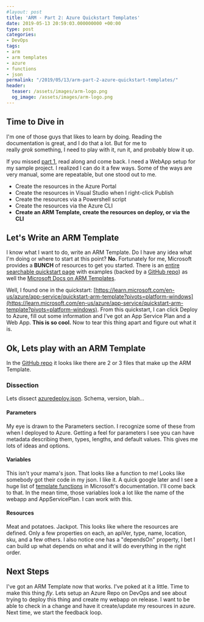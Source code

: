 ```yaml
---
#layout: post
title: 'ARM - Part 2: Azure Quickstart Templates'
date: 2019-05-13 20:59:03.000000000 +00:00
type: post
categories:
- DevOps
tags:
- arm
- arm templates
- azure
- functions
- json
permalink: "/2019/05/13/arm-part-2-azure-quickstart-templates/"
header:
  teaser: /assets/images/arm-logo.png
  og_image: /assets/images/arm-logo.png
---
```

## Time to Dive in

I'm one of those guys that likes to learn by doing. Reading the documentation is great, and I do that a lot. But for me to really _grok_ something, I need to play with it, run it, and probably blow it up.

If you missed [part 1](http://chris-ayers.com/arm-azure-resource-manager), read along and come back. I need a WebApp setup for my sample project. I realized I can do it a few ways. Some of the ways are very manual, some are repeatable, but one stood out to me.

- Create the resources in the Azure Portal
- Create the resources in Visual Studio when I right-click Publish
- Create the resources via a Powershell script
- Create the resources via the Azure CLI
- **Create an ARM Template, create the resources on deploy, or via the CLI**

## Let's Write an ARM Template

I know what I want to do, write an ARM Template. Do I have any idea what I'm doing or where to start at this point? **No.** Fortunately for me, Microsoft provides a **BUNCH** of resources to get you started. There is an [entire searchable quickstart page](https://azure.microsoft.com/en-us/resources/templates/) with examples (backed by a [GitHub repo](https://www.github.com/Azure/azure-quickstart-templates)) as well the [Microsoft Docs on ARM Templates](https://docs.microsoft.com/en-us/azure/azure-resource-manager/resource-group-authoring-templates).

Well, I found one in the quickstart: [https://learn.microsoft.com/en-us/azure/app-service/quickstart-arm-template?pivots=platform-windows](https://learn.microsoft.com/en-us/azure/app-service/quickstart-arm-template?pivots=platform-windows). From this quickstart, I can click Deploy to Azure, fill out some information and I've got an App Service Plan and a Web App. **This is so cool.** Now to tear this thing apart and figure out what it is.

## Ok, Lets play with an ARM Template

In the [GitHub repo](https://github.com/Azure/azure-quickstart-templates/tree/master/quickstarts/microsoft.web/webapp-basic-windows) it looks like there are 2 or 3 files that make up the ARM Template.

### Dissection

Lets dissect [azuredeploy.json](https://github.com/Azure/azure-quickstart-templates/blob/master/quickstarts/microsoft.web/webapp-basic-windows/azuredeploy.json). Schema, version, blah...

#### Parameters

My eye is drawn to the Parameters section. I recognize some of these from when I deployed to Azure. Getting a feel for parameters I see you can have metadata describing them, types, lengths, and default values. This gives me lots of ideas and options.

#### Variables

This isn't your mama's json. That looks like a function to me! Looks like somebody got their code in my json. I like it. A quick google later and I see a huge list of [template functions](https://docs.microsoft.com/en-us/azure/azure-resource-manager/resource-group-template-functions) in Microsoft's documentation. I'll come back to that. In the mean time, those variables look a lot like the name of the webapp and AppServicePlan. I can work with this.

#### Resources

Meat and potatoes. Jackpot. This looks like where the resources are defined. Only a few properties on each, an apiVer, type, name, location, sku, and a few others. I also notice one has a "dependsOn" property, I bet I can build up what depends on what and it will do everything in the right order.

## Next Steps

I've got an ARM Template now that works. I've poked at it a little. Time to make this thing _fly_. Lets setup an Azure Repo on DevOps and see about trying to deploy this thing and create my webapp on release. I want to be able to check in a change and have it create/update my resources in azure. Next time, we start the feedback loop.
